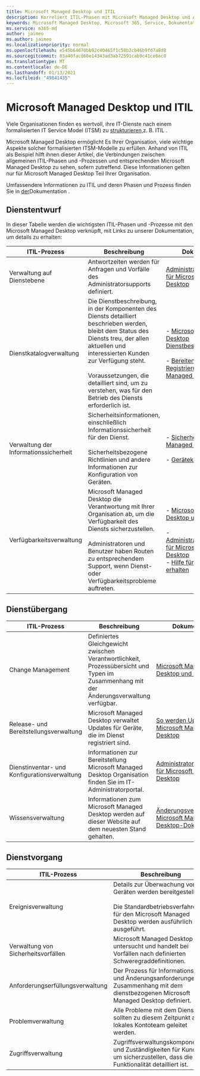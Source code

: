 ```yaml
---
title: Microsoft Managed Desktop und ITIL
description: Korreliert ITIL-Phasen mit Microsoft Managed Desktop und Artikeln
keywords: Microsoft Managed Desktop, Microsoft 365, Service, Dokumentation, ITISM
ms.service: m365-md
author: jaimeo
ms.author: jaimeo
ms.localizationpriority: normal
ms.openlocfilehash: e545b64670bb92c40465f1c50b2cb46b9fd7a8d8
ms.sourcegitcommit: 83a40facd66e14343ad3ab72591cab9c41ce6ac0
ms.translationtype: MT
ms.contentlocale: de-DE
ms.lasthandoff: 01/13/2021
ms.locfileid: "49841435"
---
```

# <a name="microsoft-managed-desktop-and-itil"></a>Microsoft Managed Desktop und ITIL

Viele Organisationen finden es wertvoll, ihre IT-Dienste nach einem formalisierten IT Service Model (ITSM) zu [strukturieren,](https://www.axelos.com/best-practice-solutions/itil)z. B. ITIL . 

Microsoft Managed Desktop ermöglicht Es Ihrer Organisation, viele wichtige Aspekte solcher formalisierten ITSM-Modelle zu erfüllen. Anhand von ITIL als Beispiel hilft ihnen dieser Artikel, die Verbindungen zwischen allgemeinen ITIL-Phasen und -Prozessen und entsprechenden Microsoft Managed Desktop zu sehen, sofern zutreffend. Diese Informationen gelten nur für Microsoft Managed Desktop Teil Ihrer Organisation.

Umfassendere Informationen zu ITIL und deren Phasen und Prozess finden Sie in [der](https://www.axelos.com/best-practice-solutions/itil)Dokumentation .


## <a name="service-design"></a>Dienstentwurf

In dieser Tabelle werden die wichtigsten ITIL-Phasen und -Prozesse mit den Microsoft Managed Desktop verknüpft, mit Links zu unserer Dokumentation, um details zu erhalten:



|ITIL-Prozess |Beschreibung  |Dokumentation |
|---------|---------|---------|
|Verwaltung auf Dienstebene     | Antwortzeiten werden für Anfragen und Vorfälle des Administratorsupports definiert.  |  [Administratorunterstützung für Microsoft Managed Desktop](working-with-managed-desktop/admin-support.md)  |
|Dienstkatalogverwaltung     | Die Dienstbeschreibung, in der Komponenten des Diensts detailliert beschrieben werden, bleibt dem Status des Diensts treu, der allen aktuellen und interessierten Kunden zur Verfügung steht.<br><br>Voraussetzungen, die detailliert sind, um zu verstehen, was für den Betrieb des Diensts erforderlich ist.  | - [Microsoft Managed Desktop Dienstbeschreibung](service-description/index.md)<br><br>- [Bereiten Sie sich auf die Registrierung in Microsoft Managed Desktop](get-ready/index.md)  |
|Verwaltung der Informationssicherheit     | Sicherheitsinformationen, einschließlich Informationssicherheit für den Dienst.<br><br> Sicherheitsbezogene Richtlinien und andere Informationen zur Konfiguration von Geräten.   | - [Sicherheit in Microsoft Managed Desktop](service-description/security.md)<br><br>- [Gerätekonfiguration](service-description/device-policies.md)  |
|Verfügbarkeitsverwaltung     |  Microsoft Managed Desktop die Verantwortung mit Ihrer Organisation ab, um die Verfügbarkeit des Diensts sicherzustellen.<br><br>Administratoren und Benutzer haben Routen zu entsprechendem Support, wenn Dienst- oder Verfügbarkeitsprobleme auftreten. | - [Microsoft Managed Desktop und Überwachung](service-description/operations-and-monitoring.md)<br><br>- [Administratorunterstützung für Microsoft Managed Desktop](working-with-managed-desktop/admin-support.md)<br>- [Hilfe für Benutzer erhalten](working-with-managed-desktop/end-user-support.md)  |



## <a name="service-transition"></a>Dienstübergang


|ITIL-Prozess |Beschreibung  |Dokumentation |
|---------|---------|---------|
|Change Management     | Definiertes Gleichgewicht zwischen Verantwortlichkeit, Prozessübersicht und Typen im Zusammenhang mit der Änderungsverwaltung verfügbar.  | [Microsoft Managed Desktop und Überwachung](service-description/operations-and-monitoring.md#change-management) |
|Release- und Bereitstellungsverwaltung     |  Microsoft Managed Desktop verwaltet Updates für Geräte, die im Dienst registriert sind.  | [So werden Updates in Microsoft Managed Desktop](service-description/updates.md)        |
|Dienstinventar- und Konfigurationsverwaltung     | Informationen zur Bereitstellung Microsoft Managed Desktop Organisation finden Sie im IT-Administratorportal.  | [Administratorunterstützung für Microsoft Managed Desktop](working-with-managed-desktop/admin-support.md) |
|Wissensverwaltung     | Informationen zum Microsoft Managed Desktop werden auf dieser Website auf dem neuesten Stand gehalten.   | [Änderungsverlauf für Microsoft Managed Desktop-Dokumentation](change-history-managed-desktop.md)        |



## <a name="service-operation"></a>Dienstvorgang


|ITIL-Prozess |Beschreibung  |Dokumentation  |
|---------|---------|---------|
|Ereignisverwaltung     |  Details zur Überwachung von Geräten werden bereitgestellt.<br><br>Die Standardbetriebsverfahren für den Microsoft Managed Desktop werden ausführlich ausgeführt. |  - [Sicherheit in Microsoft Managed Desktop](service-description/security.md)<br>- [Microsoft Managed Desktop und Überwachung](service-description/operations-and-monitoring.md)       |
|Verwaltung von Sicherheitsvorfällen  | Microsoft Managed Desktop untersucht und handelt bei Vorfällen nach definierten Schweregraddefinitionen.  |  [Unterstützung von Definitionen für den Schweregrad von Anfragen](working-with-managed-desktop/admin-support.md#support-request-severity-definitions)       |
|Anforderungserfüllungsverwaltung     |  Der Prozess für Informations- und Änderungsanforderungen im Zusammenhang mit dem dienstbezogenen Microsoft Managed Desktop definiert.         |[Administratorunterstützung für Microsoft Managed Desktop](working-with-managed-desktop/admin-support.md)         |
|Problemverwaltung     | Alle Probleme mit dem Dienst sollten zu diesem Zeitpunkt an Ihr lokales Kontoteam geleitet werden. | Dokumentation in der Entwicklung |
|Zugriffsverwaltung     | Zugriffsverwaltungskomponenten und Zuständigkeiten für Kunden, um sicherzustellen, dass die Funktionalität detailliert ist.  | [Identitäts- und Zugriffsverwaltung](service-description/security.md#identity-and-access-management)        |
